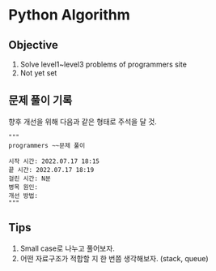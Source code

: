# Python Algorithm

## Objective

1. Solve level1~level3 problems of programmers site 
2. Not yet set

## 문제 풀이 기록

향후 개선을 위해 다음과 같은 형태로 주석을 달 것.

```
"""
programmers ~~문제 풀이

시작 시간: 2022.07.17 18:15
끝 시간: 2022.07.17 18:19
걸린 시간: N분
병목 원인:
개선 방법:
"""
```

## Tips

1. Small case로 나누고 풀어보자.
2. 어떤 자료구조가 적합할 지 한 번쯤 생각해보자. (stack, queue)